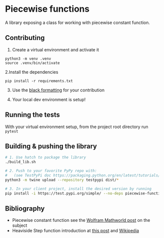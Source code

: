 # Piecewise functions 

A library exposing a class for working with piecewise constant function.

## Contributing
1. Create a virtual environment and activate it
```shell
python3 -m venv .venv
source .venv/bin/activate
```

2.Install the dependencies
```shell
pip install -r requirements.txt
```

3. Use the [black formatting](https://pypi.org/project/black/) for your contribution 

4. Your local dev environment is setup!

## Running the tests

With your virtual environment setup, from the project root directory run `pytest`

## Building & pushing the library
```bash
# 1. Use hatch to package the library
./build_lib.sh

# 2. Push to your favorite PyPy repo with:
#   (see TestPyPi doc https://packaging.python.org/en/latest/tutorials/packaging-projects/) 
python3 -m twine upload --repository testpypi dist/*

# 3. In your client project, install the desired version by running
pip install -i https://test.pypi.org/simple/ --no-deps piecewise-functions-fp==0.0.5
```

## Bibliography

- Piecewise constant function see the [Wolfram Mathworld post](https://mathworld.wolfram.com/PiecewiseConstantFunction.html) on the subject
- Heaviside Step function introduction at [this post](https://mathworld.wolfram.com/HeavisideStepFunction.html) and [Wikipedia](https://en.wikipedia.org/wiki/Heaviside_step_function)